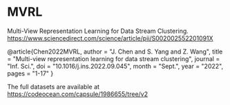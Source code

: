 # MVRL
Multi-View Representation Learning for Data Stream Clustering. https://www.sciencedirect.com/science/article/pii/S002002552201091X

@article{Chen2022MVRL,
  author        = "J. Chen and S. Yang and Z. Wang",
  title         = "Multi-view representation learning for data stream clustering",
  journal       = "Inf. Sci.",
  doi           = "10.1016/j.ins.2022.09.045",
  month         = "Sept.",
  year          = "2022",
  pages         = "1-17"
}

The full datasets are available at https://codeocean.com/capsule/1986655/tree/v2
